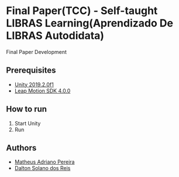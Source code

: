 # Final Paper(TCC) - Self-taught LIBRAS Learning(Aprendizado De LIBRAS Autodidata)
Final Paper Development

## Prerequisites

* [Unity 2019.2.0f1](https://unity3d.com/pt/get-unity/download)
* [Leap Motion SDK 4.0.0](https://developer.leapmotion.com/get-started)

## How to run

1. Start Unity
1. Run

## Authors

* [Matheus Adriano Pereira](https://github.com/matheusPereiraKrumm)
* [Dalton Solano dos Reis](https://github.com/dalton-reis)